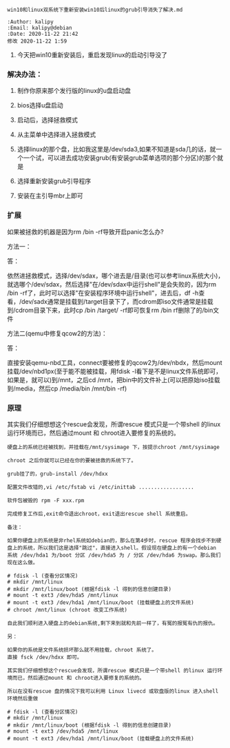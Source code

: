 ```
win10和linux双系统下重新安装win10后linux的grub引导消失了解决.md

:Author: kalipy
:Email: kalipy@debian
:Date: 2020-11-22 21:42
修改 2020-11-22 1:59
```

1. 今天把win10重新安装后，重启发现linux的启动引导没了

### 解决办法：

1. 制作你原来那个发行版的linux的u盘启动盘

2. bios选择u盘启动

3. 启动后，选择拯救模式

4. 从主菜单中选择进入拯救模式

5. 选择linux的那个盘，比如我这里是/dev/sda3,如果不知道是sda几的话，就一个一个试，可以进去成功安装grub(有安装grub菜单选项的那个分区)的那个就是

6. 选择重新安装grub引导程序

7. 安装在主引导mbr上即可

### 扩展

如果被拯救的机器是因为rm /bin -rf导致开启panic怎么办?

方法一：

答：

依然进拯救模式，选择/dev/sdax，哪个进去是/目录(也可以参考linux系统大小)，就选哪个/dev/sdax，然后选择"在/dev/sdax中运行shell"是会失败的，因为rm /bin -rf了，此时可以选择"在安装程序环境中运行shell"，进去后，df -h查看，/dev/sadx通常是挂载到/target目录下了，而cdrom即iso文件通常是挂载到/cdrom目录下来，此时cp /bin /target/ -rf即可恢复rm /bin rf删除了的/bin文件

方法二(qemu中修复qcow2的方法)：

答：

直接安装qemu-nbd工具，connect要被修复的qcow2为/dev/nbdx，然后mount挂载/dev/nbd1px(至于能不能被挂载，用fdisk -l看下是不是linux文件系统即可，如果是，就可以)到/mnt，之后cd /mnt，把bin中的文件补上(可以把原始iso挂载到/media，然后cp /media/bin /mnt/bin -rf)

### 原理

其实我们仔细想想这个rescue会发现，所谓rescue 模式只是一个带shell 的linux 运行环境而已，然后通过mount 和 chroot进入要修复的系统的。

```
硬盘上的系统已经被找到，并挂载在/mnt/sysimage 下，按提示chroot /mnt/sysimage

chroot 之后你就可以已经在你的要被拯救的系统下了。

grub挂了的，grub-install /dev/hdxx

配置文件改错的,vi /etc/fstab vi /etc/inittab ..................

软件包被毁的 rpm -F xxx.rpm

完成修复工作后,exit命令退出chroot，exit退出rescue shell 系统重启。

备注：

如果你硬盘上的系统是非rhel系统如debian的，那么在第4步时，rescue 程序会找步不到硬盘上的系统，所以我们这是选择"跳过"，直接进入shell。假设现在硬盘上的有一个debian 系统 /dev/hda1 为/boot 分区 /dev/hda5 为 / 分区 /dev/hda6 为swap。那么我们现在这么做。

# fdisk -l (查看分区情况)
# mkdir /mnt/linux
# mkdir /mnt/linux/boot (根据fdisk -l 得到的信息创建目录)
# mount -t ext3 /dev/hda5 /mnt/linux
# mount -t ext3 /dev/hda1 /mnt/linux/boot (挂载硬盘上的文件系统)
# chroot /mnt/linux (chroot 改变工作系统)

自此我们顺利进入硬盘上的debian系统,剩下来到就和先前一样了，有冤的报冤有仇的报仇。

另：

如果你的系统是文件系统损坏那么就不用挂载，chroot 系统了。
直接 fsck /dev/hdxx 即可。

其实我们仔细想想这个rescue会发现，所谓rescue 模式只是一个带shell 的linux 运行环境而已，然后通过mount 和 chroot进入要修复的系统的。

所以在没有rescue 盘的情况下我可以利用 Linux livecd 或软盘版的linux 进入shell 环境然后重做

# fdisk -l (查看分区情况)
# mkdir /mnt/linux
# mkdir /mnt/linux/boot (根据fdisk -l 得到的信息创建目录)
# mount -t ext3 /dev/hda5 /mnt/linux
# mount -t ext3 /dev/hda1 /mnt/linux/boot (挂载硬盘上的文件系统)
```
